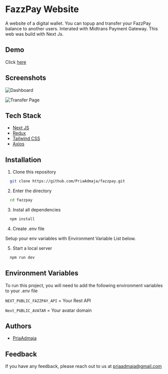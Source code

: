 
# FazzPay Website

A website of a digital wallet. You can topup and transfer your FazzPay balance to another users. Interated with Midtrans Payment Gateway. This web was build with Next Js.




## Demo

Click [here](https://fazzpay-chi.vercel.app/)


## Screenshots

![Dashboard](https://user-images.githubusercontent.com/109842306/240844496-30ce9b79-6668-4395-81e8-78a61ee94778.PNG)

![Transfer Page](https://user-images.githubusercontent.com/109842306/240844976-6157ec09-8781-419a-970e-c5acf8098c3b.PNG)

## Tech Stack

- [Next JS](https://nextjs.org/)
- [Redux](https://redux.js.org/)
- [Tailwind CSS](https://tailwindcss.com/)
- [Axios](https://axios-http.com/)


## Installation

1. Clone this repository

```bash
  git clone https://github.com/PriaAdmaja/fazzpay.git
```
2. Enter the directory
```bash
  cd fazzpay
```
3. Instal all dependencies
```bash
  npm install
```
4. Create .env file

  Setup your env variables with Environment Variable List below.

5. Start a local server
```bash
  npm run dev
```
## Environment Variables

To run this project, you will need to add the following environment variables to your .env file

`NEXT_PUBLIC_FAZZPAY_API` = Your Rest API

`Next_PUBLIC_AVATAR` = Your avatar domain



## Authors

- [PriaAdmaja](https://github.com/PriaAdmaja)


## Feedback

If you have any feedback, please reach out to us at priaadmaja@gmail.com

